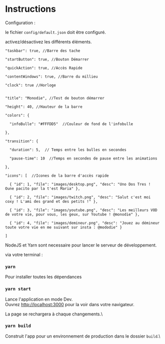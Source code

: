 # Instructions

Configuration :

le fichier `config/default.json` doit être configuré.

activez/désactivez les différents éléments.

    "taskbar": true, //Barre des tache
    
    "startButton": true, //Bouton Démarrer
    
    "quickAction": true, //Accès Rapide
    
    "contentWindows": true, //Barre du millieu
    
    "clock": true //Horloge
    
  
    "title": "Monodie", //Test de bouton démarrer
    
    "height": 40, //Hauteur de la barre
    
    "colors": {
    
      "infoBulle": "#FFFDD5"  //Couleur de fond de l'infobulle
      
    },
    
    "transition": {
    
      "duration": 5,  // Temps entre les bulles en secondes
      
      "pause-time": 10  //Temps en secondes de pause entre les animations
      
    },
    
    "icons": [  //Icones de la barre d'accès rapide
    
      { "id": 1, "file": "images/desktop.png", "desc": "Uno Dos Tres ! Oune pacito par la t'est Maria" },
      
      { "id": 2, "file": "images/twitch.png", "desc": "Salut c'est moi coxy ! L'ami des grand et des petits !" },
      
      { "id": 3, "file": "images/youtube.png", "desc": "Les meilleurs VOD de votre vie, pour vous, les geux, sur Youtube ! @monodie" },
      
      { "id": 4, "file": "images/demineur.png", "desc": "Jouez au démineur toute votre vie en me suivant sur insta : @mododie" }
      
    ]
    

NodeJS et Yarn sont necessaire pour lancer le serveur de développement.

via votre terminal :
### `yarn`
Pour installer toutes les dépendances

### `yarn start`

Lance l'application en mode Dev.\
Ouvrez [http://localhost:3000](http://localhost:3000) pour la voir dans votre navigateur.

La page se rechargera à chaque changements.\

### `yarn build`

Construit l'app pour un environnement de production dans le dossier `build`.\
